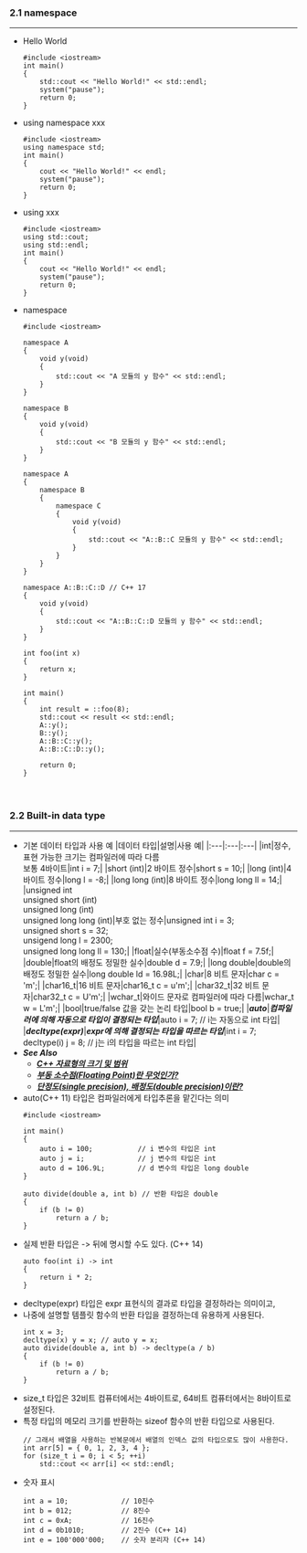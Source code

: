 ### 2.1 namespace
---
- Hello World
    ```
    #include <iostream>
    int main()
    {
        std::cout << "Hello World!" << std::endl;
        system("pause");
        return 0;
    }
    ```
- using namespace xxx
    ```
    #include <iostream>
    using namespace std;
    int main()
    {
        cout << "Hello World!" << endl;
        system("pause");
        return 0;
    }
    ```
- using xxx
    ```
    #include <iostream>
    using std::cout;
    using std::endl;
    int main()
    {
        cout << "Hello World!" << endl;
        system("pause");
        return 0;
    }
    ```
- namespace
    ```
    #include <iostream>

    namespace A
    {
        void y(void)
        {
            std::cout << "A 모듈의 y 함수" << std::endl;
        }
    }

    namespace B
    {
        void y(void)
        {
            std::cout << "B 모듈의 y 함수" << std::endl;
        }
    }

    namespace A
    {
        namespace B
        {
            namespace C
            {
                void y(void)
                {
                    std::cout << "A::B::C 모듈의 y 함수" << std::endl;
                }
            }
        }
    }

    namespace A::B::C::D // C++ 17
    {
        void y(void)
        {
            std::cout << "A::B::C::D 모듈의 y 함수" << std::endl;
        }
    }

    int foo(int x)
    {
        return x;
    }

    int main()
    {
        int result = ::foo(8);
        std::cout << result << std::endl;
        A::y();
        B::y();
        A::B::C::y();
        A::B::C::D::y();

        return 0;
    }
    ```


　

### 2.2 Built-in data type
---
- 기본 데이터 타입과 사용 예
    |데이터 타입|설명|사용 예|
    |:---|:---|:---|
    |int|정수, 표현 가능한 크기는 컴파일러에 따라 다름<br>보통 4바이트|int i = 7;|
    |short (int)|2 바이트 정수|short s = 10;|
    |long (int)|4 바이트 정수|long l = -8;|
    |long long (int)|8 바이트 정수|long long ll = 14;|
    |unsigned int<br>unsigned short (int)<br>unsigned long (int)<br>unsigned long long (int)|부호 없는 정수|unsigned int i = 3;<br>unsigned short s = 32;<br>unsigend long l = 2300;<br>unsigned long long ll = 130;|
    |float|실수(부동소수점 수)|float f = 7.5f;|
    |double|float의 배정도 정밀한 실수|double d = 7.9;|
    |long double|double의 배정도 정밀한 실수|long double ld = 16.98L;|
    |char|8 비트 문자|char c = 'm';|
    |char16_t|16 비트 문자|char16_t c = u'm';|
    |char32_t|32 비트 문자|char32_t c = U'm';|
    |wchar_t|와이드 문자로 컴파일러에 따라 다름|wchar_t w = L'm';|
    |bool|true/false 값을 갖는 논리 타입|bool b = true;|
    |***auto***|***컴파일러에 의해 자동으로 타입이 결정되는 타입***|auto i = 7; // i는 자동으로 int 타입|
    |***decltype(expr)***|***expr에 의해 결정되는 타입을 따르는 타입***|int i = 7;<br>decltype(i) j = 8; // j는 i의 타입을 따르는 int 타입|
- ***See Also***
    - [***C++ 자료형의 크기 및 범위***](https://myblog.opendocs.co.kr/archives/1230)
    - [***부동 소수점(Floating Point)란 무엇인가?***](https://steemit.com/kr/@modolee/floating-point)
    - [***단정도(single precision), 배정도(double precision)이란?***](https://whatisthenext.tistory.com/146)
- auto(C++ 11) 타입은 컴파일러에게 타입추론을 맡긴다는 의미
    ```
    #include <iostream>

    int main()
    {
        auto i = 100;           // i 변수의 타입은 int
        auto j = i;             // j 변수의 타입은 int
        auto d = 106.9L;        // d 변수의 타입은 long double
    }

    auto divide(double a, int b) // 반환 타입은 double
    {
        if (b != 0)
            return a / b;
    }
    ```
- 실제 반환 타입은 -> 뒤에 명시할 수도 있다. (C++ 14)
    ```
    auto foo(int i) -> int
    {
        return i * 2;
    }
    ```
- decltype(expr) 타입은 expr 표현식의 결과로 타입을 결정하라는 의미이고,
- 나중에 설명할 템플릿 함수의 반환 타입을 결정하는데 유용하게 사용된다.
    ```
    int x = 3;
    decltype(x) y = x; // auto y = x;
    auto divide(double a, int b) -> decltype(a / b)
    {
        if (b != 0)
            return a / b;
    }
    ```
- size_t 타입은 32비트 컴퓨터에서는 4바이트로, 64비트 컴퓨터에서는 8바이트로 설정된다.
- 특정 타입의 메모리 크기를 반환하는 sizeof 함수의 반환 타입으로 사용된다.
    ```
    // 그래서 배열을 사용하는 반복문에서 배열의 인덱스 값의 타입으로도 많이 사용한다.
    int arr[5] = { 0, 1, 2, 3, 4 };
    for (size_t i = 0; i < 5; ++i)
        std::cout << arr[i] << std::endl;
    ```
- 숫자 표시
    ```
    int a = 10;             // 10진수
    int b = 012;            // 8진수
    int c = 0xA;            // 16진수
    int d = 0b1010;         // 2진수 (C++ 14)
    int e = 100'000'000;    // 숫자 분리자 (C++ 14)
    ```